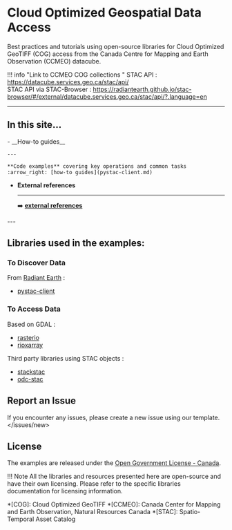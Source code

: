 # Cloud Optimized Geospatial Data Access

Best practices and tutorials using open-source libraries for Cloud Optimized GeoTIFF (COG) access
from the Canada Centre for Mapping and Earth Observation (CCMEO) datacube. 

!!! info "Link to CCMEO COG collections "
    STAC API : <https://datacube.services.geo.ca/stac/api/>  
    STAC API via STAC-Browser : <https://radiantearth.github.io/stac-browser/#/external/datacube.services.geo.ca/stac/api/?.language=en>

<!--- 
What should be on the main page : 
A single sentence that says what the product is, succinctly and memorably.
A paragraph of one to three short sentences, that describe what the product does.
A third paragraph of similar length, this time explaining what need the product meets.
Finally, a paragraph that describes whom the product is useful for.
-->
---

## In this site...
<div class="grid cards" markdown>
-   __How-to guides__

    ---

    **Code examples** covering key operations and common tasks
    :arrow_right: [how-to guides](pystac-client.md)

-   __External references__

    ---

    :arrow_right: [**external references**](reference.md)  


    <!-- :arrow_right: [Quick links](reference.md) -->
</div>
---

## Libraries used in the examples:

### To Discover Data

From [Radiant Earth] :  

- [pystac-client]

### To Access Data  

Based on GDAL :

- [rasterio]
- [rioxarray]

Third party libraries using STAC objects :

- [stackstac]
- [odc-stac]

## Report an Issue

If you encounter any issues, please create a new issue using our template.
</issues/new>  

## License
The examples are released under the [Open Government License - Canada](https://open.canada.ca/en/open-government-licence-canada).

!!! Note
    All the libraries and resources presented here are open-source and have their own licensing.
    Please refer to the specific libraries documentation for licensing information.

[pystac-client]: https://pystac-client.readthedocs.io/en/stable/usage.html
[rasterio]: https://rasterio.readthedocs.io/en/latest/quickstart.html
[stackstac]: https://stackstac.readthedocs.io/en/latest/basic.html
[odc-stac]: https://odc-stac.readthedocs.io/en/latest/
[rioxarray]: https://corteva.github.io/rioxarray/stable/
[Radiant Earth]: https://github.com/radiantearth
*[COG]: Cloud Optimized GeoTIFF
*[CCMEO]: Canada Center for Mapping and Earth Observation, Natural Resources Canada
*[STAC]: Spatio-Temporal Asset Catalog
